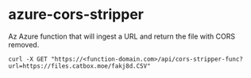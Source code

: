 # azure-cors-stripper

Az Azure function that will ingest a URL and return the file with CORS removed.

```
curl -X GET "https://<function-domain.com>/api/cors-stripper-func?url=https://files.catbox.moe/fakj8d.CSV"
```
